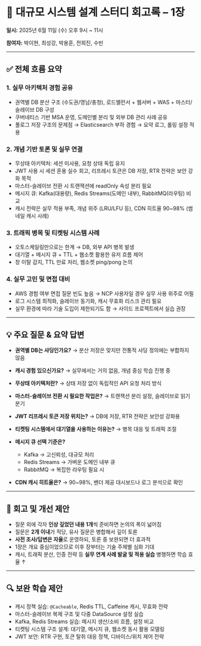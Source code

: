 # 🧾 대규모 시스템 설계 스터디 회고록 – 1장

**일시:** 2025년 6월 11일 (수) 오후 9시 ~ 11시

**참여자:** 박이현, 최성강, 박용훈, 전희진, 수빈

---

## ✅ 전체 흐름 요약

### 1. 실무 아키텍처 경험 공유

* 권역별 DB 분산 구조 (수도권/영남/충청), 로드밸런서 + 웹서버 + WAS + 마스터/슬레이브 DB 구성
* 쿠버네티스 기반 MSA 운영, 도메인별 분리 및 외부 DB 관리 사례 공유
* 풀로그 저장 구조의 문제점 → Elasticsearch 부하 경험 → 요약 로그, 롤링 설정 적용

### 2. 개념 기반 토론 및 실무 연결

* 무상태 아키텍처: 세션 미사용, 요청 상태 독립 유지
* JWT 사용 시 세션 혼용 실수 회고, 리프레시 토큰은 DB 저장, RTR 전략은 보안 강화 목적
* 마스터-슬레이브 전환 시 트랜잭션에 readOnly 속성 분리 필요
* 메시지 큐: Kafka(대용량), Redis Streams(도메인 내부), RabbitMQ(라우팅) 비교
* 캐시 전략은 실무 적용 부족, 개념 위주 (LRU/LFU 등), CDN 히트율 90\~98% (썸네일 캐시 사례)

### 3. 트래픽 병목 및 티켓팅 시스템 사례

* 오토스케일링만으로는 한계 → DB, 외부 API 병목 발생
* 대기열 + 메시지 큐 + TTL + 웹소켓 활용한 유저 흐름 제어
* 창 이탈 감지, TTL 만료 처리, 웹소켓 ping/pong 논의

### 4. 실무 고민 및 면접 대비

* AWS 경험 여부 면접 질문 빈도 높음 → NCP 사용자일 경우 실무 사용 위주로 어필
* 로그 시스템 최적화, 슬레이브 동기화, 캐시 무효화 리스크 관리 필요
* 실무 환경에 따라 기술 도입이 제한되기도 함 → 사이드 프로젝트에서 실습 권장

---

## 💡 주요 질문 & 요약 답변

* **권역별 DB는 샤딩인가요?**
  → 분산 저장은 맞지만 전통적 샤딩 정의에는 부합하지 않음

* **캐시 경험 있으신가요?**
  → 실무에서는 거의 없음, 개념 중심 학습 진행 중

* **무상태 아키텍처란?**
  → 상태 저장 없이 독립적인 API 요청 처리 방식

* **마스터-슬레이브 전환 시 필요한 작업은?**
  → 트랜잭션 분리 설정, 슬레이브로 읽기 분기

* **JWT 리프레시 토큰 저장 위치는?**
  → DB에 저장, RTR 전략은 보안성 강화용

* **티켓팅 시스템에서 대기열을 사용하는 이유는?**
  → 병목 대응 및 트래픽 조절

* **메시지 큐 선택 기준은?**

    * Kafka → 고신뢰성, 대규모 처리
    * Redis Streams → 가벼운 도메인 내부 큐
    * RabbitMQ → 복잡한 라우팅 필요 시

* **CDN 캐시 히트율은?**
  → 90\~98%, 벤더 제공 대시보드나 로그 분석으로 확인

---

## 📝 회고 및 개선 제안

* 질문 외에 각자 **인상 깊었던 내용 1개**씩 준비하면 논의의 폭이 넓어짐
* 질문은 **2개 이내**가 적당, 유사 질문은 병합해서 깊이 토론
* **사전 조사/답변은 자율**로 운영하되, 토론 중 보완되면 더 효과적
* 1장은 개요 중심이었으므로 이후 장부터는 기술 주제별 심화 기대
* 캐시, 트래픽 분산, 인증 전략 등 **실무 연계 사례 발굴 및 적용 실습** 병행하면 학습 효율 ↑

---

## 🔍 보완 학습 제안

* 캐시 정책 실습: `@Cacheable`, Redis TTL, Caffeine 캐시, 무효화 전략
* 마스터-슬레이브 복제 구조 및 다중 DataSource 설정 실습
* Kafka, Redis Streams 실습: 메시지 생산/소비 흐름, 설정 비교
* 티켓팅 시스템 구조 설계: 대기열, 메시지 큐, 웹소켓 동시 활용 모델링
* JWT 보안: RTR 구현, 토큰 탈취 대응 정책, 디바이스/위치 제어 전략
